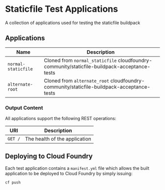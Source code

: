 # Staticfile Test Applications

A collection of applications used for testing the staticfile buildpack

## Applications

| Name | Description
| ---- | -----------
| `normal-staticfile` | Cloned from `normal_staticfile` cloudfoundry-community/staticfile-buildpack-acceptance-tests
| `alternate-root` | Cloned from `alternate_root` cloudfoundry-community/staticfile-buildpack-acceptance-tests

### Output Content

All applications support the following REST operations:

| URI | Description
| --- | -----------
| `GET /` | The health of the application

## Deploying to Cloud Foundry

Each test application contains a `manifest.yml` file which allows the built application to be deployed to Cloud Foundry by simply issuing:

```
cf push
```
